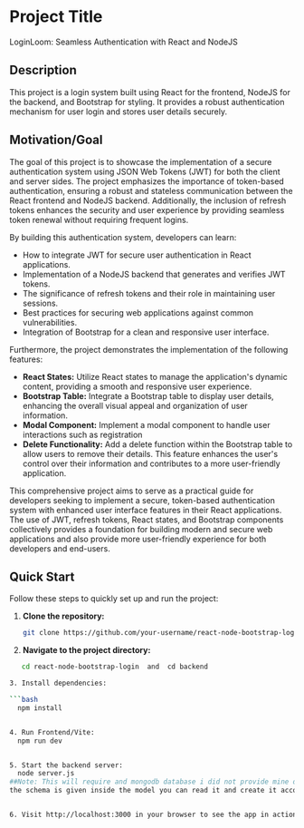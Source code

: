 # Project Title

LoginLoom: Seamless Authentication with React and NodeJS

## Description

This project is a  login system built using React for the frontend, NodeJS for the backend, and Bootstrap for styling. It provides a robust authentication mechanism for user login and stores user details securely.

## Motivation/Goal

The goal of this project is to showcase the implementation of a secure authentication system using JSON Web Tokens (JWT) for both the client and server sides. The project emphasizes the importance of token-based authentication, ensuring a robust and stateless communication between the React frontend and NodeJS backend. Additionally, the inclusion of refresh tokens enhances the security and user experience by providing seamless token renewal without requiring frequent logins.

By building this authentication system, developers can learn:

- How to integrate JWT for secure user authentication in React applications.
- Implementation of a NodeJS backend that generates and verifies JWT tokens.
- The significance of refresh tokens and their role in maintaining user sessions.
- Best practices for securing web applications against common vulnerabilities.
- Integration of Bootstrap for a clean and responsive user interface.
  
Furthermore, the project demonstrates the implementation of the following features:

- **React States:** Utilize React states to manage the application's dynamic content, providing a smooth and responsive user experience.
- **Bootstrap Table:** Integrate a Bootstrap table to display user details, enhancing the overall visual appeal and organization of user information.
- **Modal Component:** Implement a modal component to handle user interactions such as registration
- **Delete Functionality:** Add a delete function within the Bootstrap table to allow users to remove their details. This feature enhances the user's control over their information and contributes to a more user-friendly application.

This comprehensive project aims to serve as a practical guide for developers seeking to implement a secure, token-based authentication system with enhanced user interface features in their React applications. The use of JWT, refresh tokens, React states, and Bootstrap components collectively provides a foundation for building modern and secure web applications and also provide more user-friendly experience for both developers and end-users.
 

## Quick Start

Follow these steps to quickly set up and run the project:

1. **Clone the repository:**

   ```bash
   git clone https://github.com/your-username/react-node-bootstrap-login.git
   
2. **Navigate to the project directory:**

```bash
   cd react-node-bootstrap-login  and  cd backend

3. Install dependencies:

```bash
  npm install


4. Run Frontend/Vite:
  npm run dev


5. Start the backend server:
  node server.js
##Note: This will require and mongodb database i did not provide mine due to security purpose so for that you will require either local mongodb in your system like mongodb compass or online(atlas) mongodb. for setup a database schema
the schema is given inside the model you can read it and create it accordingly also add database name infront of ? of mongo url it will connect automaticatically


6. Visit http://localhost:3000 in your browser to see the app in action.



